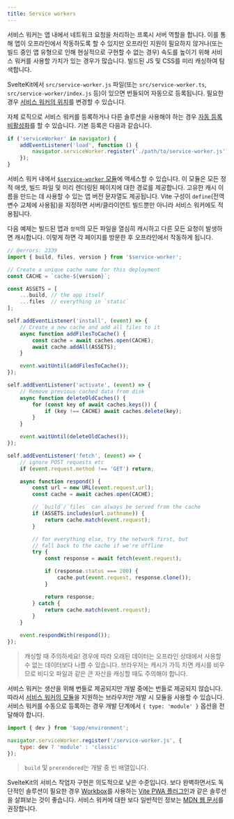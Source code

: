 ```yaml
---
title: Service workers
---
```


서비스 워커는 앱 내에서 네트워크 요청을 처리하는 프록시 서버 역할을 합니다. 이를 통해 앱이 오프라인에서 작동하도록 할 수 있지만 오프라인 지원이 필요하지 않거나(또는 빌드 중인 앱 유형으로 인해 현실적으로 구현할 수 없는 경우) 속도를 높이기 위해 서비스 워커를 사용할 가치가 있는 경우가 많습니다. 빌드된 JS 및 CSS를 미리 캐싱하여 탐색합니다.

SvelteKit에서 `src/service-worker.js` 파일(또는 `src/service-worker.ts`, `src/service-worker/index.js` 등)이 있으면 번들되어 자동으로 등록됩니다. 필요한 경우 [서비스 워커의 위치](/docs/configuration#files)를 변경할 수 있습니다.

자체 로직으로 서비스 워커를 등록하거나 다른 솔루션을 사용해야 하는 경우 [자동 등록 비활성화](/docs/configuration#serviceworker)를 할 수 있습니다. 기본 등록은 다음과 같습니다.

```js
if ('serviceWorker' in navigator) {
	addEventListener('load', function () {
		navigator.serviceWorker.register('./path/to/service-worker.js');
	});
}
```

서비스 워커 내에서 [`$service-worker` 모듈](/docs/modules#$service-worker)에 액세스할 수 있습니다. 이 모듈은 모든 정적 애셋, 빌드 파일 및 미리 렌더링된 페이지에 대한 경로를 제공합니다. 고유한 캐시 이름을 만드는 데 사용할 수 있는 앱 버전 문자열도 제공됩니다. Vite 구성이 `define`(전역 변수 교체에 사용됨)을 지정하면 서버/클라이언트 빌드뿐만 아니라 서비스 워커에도 적용됩니다.

다음 예제는 빌드된 앱과 `정적`의 모든 파일을 열심히 캐시하고 다른 모든 요청이 발생하면 캐시합니다. 이렇게 하면 각 페이지를 방문한 후 오프라인에서 작동하게 됩니다.

```js
// @errors: 2339
import { build, files, version } from '$service-worker';

// Create a unique cache name for this deployment
const CACHE = `cache-${version}`;

const ASSETS = [
	...build, // the app itself
	...files  // everything in `static`
];

self.addEventListener('install', (event) => {
	// Create a new cache and add all files to it
	async function addFilesToCache() {
		const cache = await caches.open(CACHE);
		await cache.addAll(ASSETS);
	}

	event.waitUntil(addFilesToCache());
});

self.addEventListener('activate', (event) => {
	// Remove previous cached data from disk
	async function deleteOldCaches() {
		for (const key of await caches.keys()) {
			if (key !== CACHE) await caches.delete(key);
		}
	}

	event.waitUntil(deleteOldCaches());
});

self.addEventListener('fetch', (event) => {
	// ignore POST requests etc
	if (event.request.method !== 'GET') return;

	async function respond() {
		const url = new URL(event.request.url);
		const cache = await caches.open(CACHE);

		// `build`/`files` can always be served from the cache
		if (ASSETS.includes(url.pathname)) {
			return cache.match(event.request);
		}

		// for everything else, try the network first, but
		// fall back to the cache if we're offline
		try {
			const response = await fetch(event.request);

			if (response.status === 200) {
				cache.put(event.request, response.clone());
			}

			return response;
		} catch {
			return cache.match(event.request);
		}
	}

	event.respondWith(respond());
});
```

> 캐싱할 때 주의하세요! 경우에 따라 오래된 데이터는 오프라인 상태에서 사용할 수 없는 데이터보다 나쁠 수 있습니다. 브라우저는 캐시가 가득 차면 캐시를 비우므로 비디오 파일과 같은 큰 자산을 캐싱할 때도 주의해야 합니다.

서비스 워커는 생산을 위해 번들로 제공되지만 개발 중에는 번들로 제공되지 않습니다. 따라서 [서비스 워커의 모듈](https://web.dev/es-modules-in-sw)을 지원하는 브라우저만 개발 시 모듈을 사용할 수 있습니다. 서비스 워커를 수동으로 등록하는 경우 개발 단계에서 `{ type: 'module' }` 옵션을 전달해야 합니다.

```js
import { dev } from '$app/environment';

navigator.serviceWorker.register('/service-worker.js', {
	type: dev ? 'module' : 'classic'
});
```

> `build` 및 `prerendered`는 개발 중 빈 배열입니다.

SvelteKit의 서비스 작업자 구현은 의도적으로 낮은 수준입니다. 보다 완벽하면서도 독단적인 솔루션이 필요한 경우 [Workbox](https://web.dev/learn/pwa/workbox)를 사용하는 [Vite PWA 플러그인](https://vite-pwa-org.netlify.app/frameworks/sveltekit.html)과 같은 솔루션을 살펴보는 것이 좋습니다. 서비스 워커에 대한 보다 일반적인 정보는 [MDN 웹 문서](https://developer.mozilla.org/en-US/docs/Web/API/Service_Worker_API/Using_Service_Workers)를 권장합니다.
